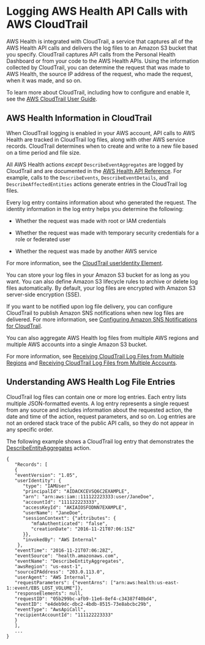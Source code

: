 # Logging AWS Health API Calls with AWS CloudTrail<a name="logging-using-cloudtrail"></a>

AWS Health is integrated with CloudTrail, a service that captures all of the AWS Health API calls and delivers the log files to an Amazon S3 bucket that you specify\. CloudTrail captures API calls from the Personal Health Dashboard or from your code to the AWS Health APIs\. Using the information collected by CloudTrail, you can determine the request that was made to AWS Health, the source IP address of the request, who made the request, when it was made, and so on\. 

To learn more about CloudTrail, including how to configure and enable it, see the [AWS CloudTrail User Guide](http://docs.aws.amazon.com/awscloudtrail/latest/userguide/)\.

## AWS Health Information in CloudTrail<a name="service-name-info-in-cloudtrail"></a>

When CloudTrail logging is enabled in your AWS account, API calls to AWS Health are tracked in CloudTrail log files, along with other AWS service records\. CloudTrail determines when to create and write to a new file based on a time period and file size\.

All AWS Health actions *except* `DescribeEventAggregates` are logged by CloudTrail and are documented in the [AWS Health API Reference](http://docs.aws.amazon.com/health/latest/APIReference/)\. For example, calls to the `DescribeEvents`, `DescribeEventDetails`, and `DescribeAffectedEntities` actions generate entries in the CloudTrail log files\. 

Every log entry contains information about who generated the request\. The identity information in the log entry helps you determine the following: 

+ Whether the request was made with root or IAM credentials

+ Whether the request was made with temporary security credentials for a role or federated user

+ Whether the request was made by another AWS service

For more information, see the [CloudTrail userIdentity Element](http://docs.aws.amazon.com/awscloudtrail/latest/userguide/cloudtrail-event-reference-user-identity.html)\.

You can store your log files in your Amazon S3 bucket for as long as you want\. You can also define Amazon S3 lifecycle rules to archive or delete log files automatically\. By default, your log files are encrypted with Amazon S3 server\-side encryption \(SSE\)\.

If you want to be notified upon log file delivery, you can configure CloudTrail to publish Amazon SNS notifications when new log files are delivered\. For more information, see [Configuring Amazon SNS Notifications for CloudTrail](http://docs.aws.amazon.com/awscloudtrail/latest/userguide/getting_notifications_top_level.html)\.

You can also aggregate AWS Health log files from multiple AWS regions and multiple AWS accounts into a single Amazon S3 bucket\. 

For more information, see [Receiving CloudTrail Log Files from Multiple Regions](http://docs.aws.amazon.com/awscloudtrail/latest/userguide/cloudtrail-receive-logs-from-multiple-accounts.html) and [Receiving CloudTrail Log Files from Multiple Accounts](http://docs.aws.amazon.com/awscloudtrail/latest/userguide/cloudtrail-receive-logs-from-multiple-accounts.html)\.

## Understanding AWS Health Log File Entries<a name="understanding-service-name-entries"></a>

CloudTrail log files can contain one or more log entries\. Each entry lists multiple JSON\-formatted events\. A log entry represents a single request from any source and includes information about the requested action, the date and time of the action, request parameters, and so on\. Log entries are not an ordered stack trace of the public API calls, so they do not appear in any specific order\. 

The following example shows a CloudTrail log entry that demonstrates the [DescribeEntityAggregates](http://docs.aws.amazon.com/health/latest/APIReference/API_DescribeEntityAggregates.html) action\.

```
{
   "Records": [
   {
   "eventVersion": "1.05",
   "userIdentity": {
      "type": "IAMUser",
      "principalId": "AIDACKCEVSQ6C2EXAMPLE",
      "arn": "arn:aws:iam::111122223333:user/JaneDoe",
      "accountId": "111122223333",
      "accessKeyId": "AKIAIOSFODNN7EXAMPLE",
      "userName": "JaneDoe",
      "sessionContext": {"attributes": {
         "mfaAuthenticated": "false",
         "creationDate": "2016-11-21T07:06:15Z"
      }},
      "invokedBy": "AWS Internal"
    },
   "eventTime": "2016-11-21T07:06:28Z",
   "eventSource": "health.amazonaws.com",
   "eventName": "DescribeEntityAggregates",
   "awsRegion": "us-east-1",
   "sourceIPAddress": "203.0.113.0",
   "userAgent": "AWS Internal",
   "requestParameters": {"eventArns": ["arn:aws:health:us-east-1::event/EBS_LOST_VOLUME"]},
   "responseElements": null,
   "requestID": "05b299bc-afb9-11e6-8ef4-c34387f40bd4",
   "eventID": "e4deb9dc-dbc2-4bdb-8515-73e8abcbc29b",
   "eventType": "AwsApiCall",
   "recipientAccountId": "111122223333"
   }
   ],
   ...
}
```